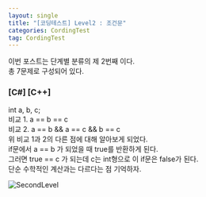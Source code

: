 ```yaml
---
layout: single
title: "[코딩테스트] Level2 : 조건문"
categories: CordingTest
tag: CordingTest
---
```


이번 포스트는 단계별 분류의 제 2번째 이다. <br>
총 7문제로 구성되어 있다. <br>

### [C#] [C++]
int a, b, c; <br>
비교 1. a == b == c <br>
비교 2. a == b && a == c && b == c <br>
위 비교 1과 2의 다른 점에 대해 알아보게 되었다. <br>
if문에서 a == b 가 되었을 때 true를 반환하게 된다. <br>
그러면 true == c 가 되는데 c는 int형으로 이 if문은 false가 된다. <br>
단순 수학적인 계산과는 다르다는 점 기억하자. <br>


![SecondLevel](../../images/2022-05-03-CordingTestLevel2/SecondLevel.PNG)